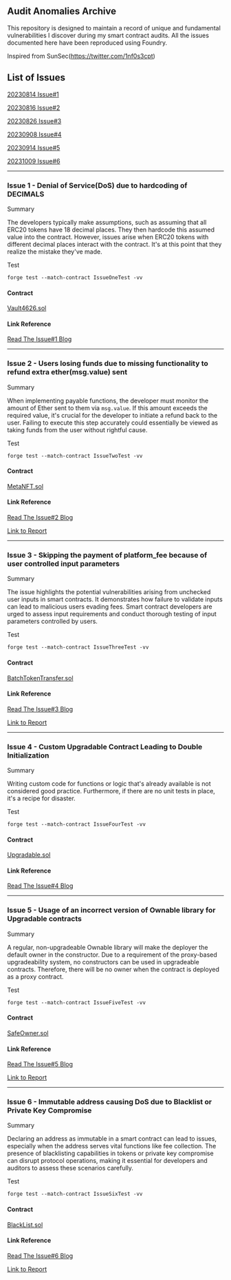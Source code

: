 ## Audit Anomalies Archive

This repository is designed to maintain a record of unique and fundamental vulnerabilities I discover during my smart contract audits. All the issues documented here have been reproduced using Foundry.

Inspired from SunSec(https://twitter.com/1nf0s3cpt)

## List of Issues
[20230814 Issue#1](#issue-1---denial-of-servicedos-due-to-hardcoding-of-decimals)

[20230816 Issue#2](#issue-2---users-losing-funds-due-to-missing-functionality-to-refund-extra-ether-sent)

[20230826 Issue#3](#issue-3---skipping-the-payment-of-platform_fee-because-of-user-controlled-input-parameters)

[20230908 Issue#4](#issue-4---custom-upgradable-contract-leading-to-double-initialization)

[20230914 Issue#5](#issue-5---usage-of-an-incorrect-version-of-ownable-library-for-upgradable-contracts)

[20231009 Issue#6](#issue-5---usage-of-an-incorrect-version-of-ownable-library-for-upgradable-contracts)

---

### Issue 1 - Denial of Service(DoS) due to hardcoding of DECIMALS
Summary

The developers typically make assumptions, such as assuming that all ERC20 tokens have 18 decimal places. They then hardcode this assumed value into the contract. However, issues arise when ERC20 tokens with different decimal places interact with the contract. It's at this point that they realize the mistake they've made.

Test
```
forge test --match-contract IssueOneTest -vv
```

#### Contract
[Vault4626.sol](src/Issue1/Vault4626.sol)

#### Link Reference
[Read The Issue#1 Blog](https://zuhaibmd.medium.com/audit-anomalies-archive-issue-1-7caf714fec8b)

---
### Issue 2 - Users losing funds due to missing functionality to refund extra ether(msg.value) sent
Summary

When implementing payable functions, the developer must monitor the amount of Ether sent to them via `msg.value`. If this amount exceeds the required value, it's crucial for the developer to initiate a refund back to the user. Failing to execute this step accurately could essentially be viewed as taking funds from the user without rightful cause.

Test
```
forge test --match-contract IssueTwoTest -vv
```

#### Contract
[MetaNFT.sol](src/Issue2/MetaNFT.sol)

#### Link Reference
[Read The Issue#2 Blog](https://zuhaibmd.medium.com/audit-anomalies-archive-issue-2-eb34fcbcee18)

[Link to Report](https://github.com/solodit/solodit_content/blob/main/reports/AuditOne/2023-04-13-Lotaheros.md#calling-mintfounderhero-may-may-accidently-lock-user-funds)

---

### Issue 3 - Skipping the payment of platform_fee because of user controlled input parameters
Summary

The issue highlights the potential vulnerabilities arising from unchecked user inputs in smart contracts. It demonstrates how failure to validate inputs can lead to malicious users evading fees. Smart contract developers are urged to assess input requirements and conduct thorough testing of input parameters controlled by users.

Test
```
forge test --match-contract IssueThreeTest -vv
```

#### Contract
[BatchTokenTransfer.sol](src/Issue3/BatchTokenTransfer.sol)

#### Link Reference
[Read The Issue#3 Blog](https://zuhaibmd.medium.com/audit-anomalies-archive-issue-3-bf0eccfbaf0c)

[Link to Report](https://github.com/UNSNARL/audit-reports/blob/main/Dropzone_Komet_Security_Assessment.pdf)

---
### Issue 4 - Custom Upgradable Contract Leading to Double Initialization

Summary

Writing custom code for functions or logic that's already available is not considered good practice. Furthermore, if there are no unit tests in place, it's a recipe for disaster.

Test
```
forge test --match-contract IssueFourTest -vv
```

#### Contract
[Upgradable.sol](src/Issue4/Upgradable.sol)

#### Link Reference
[Read The Issue#4 Blog](https://zuhaibmd.medium.com/audit-anomalies-archive-issue-4-222bfdad66ec)


---
### Issue 5 - Usage of an incorrect version of Ownable library for Upgradable contracts

Summary

A regular, non-upgradeable Ownable library will make the deployer the default owner in the constructor. Due to a requirement of the proxy-based upgradeability system, no constructors can be used in upgradeable contracts. Therefore, there will be no owner when the contract is deployed as a proxy contract.

Test
```
forge test --match-contract IssueFiveTest -vv
```

#### Contract
[SafeOwner.sol](src/Issue5/SafeOwner.sol)

#### Link Reference
[Read The Issue#5 Blog](https://zuhaibmd.medium.com/audit-anomalies-archive-issue-5-c4a47c3e042a)

[Link to Report](https://github.com/UNSNARL/audit-reports/blob/main/Dropzone_Komet_Security_Assessment.pdf)

---
### Issue 6 - Immutable address causing DoS due to Blacklist or Private Key Compromise

Summary

Declaring an address as immutable in a smart contract can lead to issues, especially when the address serves vital functions like fee collection. The presence of blacklisting capabilities in tokens or private key compromise can disrupt protocol operations, making it essential for developers and auditors to assess these scenarios carefully.

Test
```
forge test --match-contract IssueSixTest -vv
```

#### Contract
[BlackList.sol](src/Issue6/BlackList.sol)

#### Link Reference
[Read The Issue#6 Blog](https://zuhaibmd.medium.com/audit-anomalies-archive-issue-5-c4a47c3e042a)

[Link to Report](https://www.codehawks.com/report/cllcnja1h0001lc08z7w0orxx#M-02)
